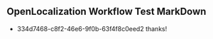 ## OpenLocalization Workflow Test MarkDown
* 334d7468-c8f2-46e6-9f0b-63f4f8c0eed2 thanks!

<!--HONumber=Aug16_HO1-->


